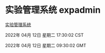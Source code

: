 # 实验管理系统 expadmin
[实验管理系统](http://59.174.26.18:56808/expadmin-782313d2-e1b1-4ea7-932e-3a55e6a1a4d0/)

2022年 04月 12日 星期二 17:30:02 CST

2022年 04月 12日 星期二 09:30:02 GMT
